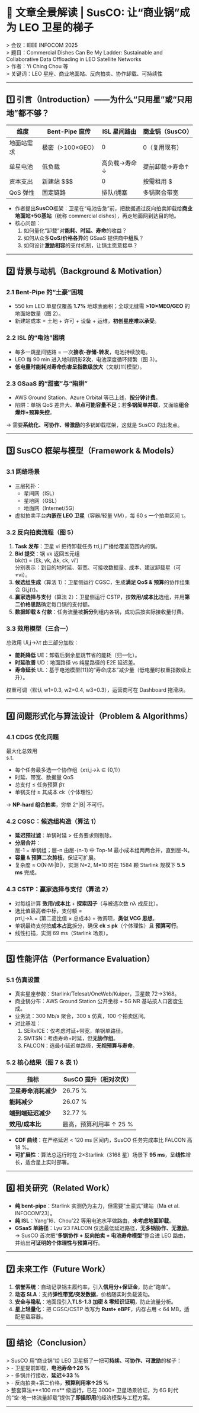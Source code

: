 # 📡 文章全景解读 | SusCO: 让“商业锅”成为 LEO 卫星的梯子  
&gt; 会议：IEEE INFOCOM 2025  
&gt; 题目：Commercial Dishes Can Be My Ladder: Sustainable and Collaborative Data Offloading in LEO Satellite Networks  
&gt; 作者：Yi Ching Chou 等  
&gt; 关键词：LEO 星座、商业地面站、反向拍卖、协作卸载、可持续性

---

## 1️⃣ 引言（Introduction）——为什么“只用星”或“只用地”都不够？

| 维度 | Bent-Pipe 直传 | ISL 星间路由 | 商业锅（SusCO） |
|---|---|---|---|
| 地面站需求 | 极密（&gt;100×GEO） | 0 | 0（复用现有） |
| 单星电池 | 低负载 | 高负载→寿命↓ | 提前卸载→寿命↑ |
| 资本支出 | 新建站 $$$ | 0 | 按需租用 $ |
| QoS 弹性 | 固定链路 | 排队/拥塞 | 多锅聚合带宽 |

- 作者提出**SusCO**框架：卫星在“电池告急”前，把数据通过反向拍卖卸载给**商业地面站+5G基站**（统称 commercial dishes），再走地面网到达目的地。
- 核心问题：
  1. 如何量化“卸载”对**能耗、时延、寿命**的收益？
  2. 如何从众多**QoS/价格各异**的 GSaaS 提供商中**组队**？
  3. 如何设计**激励相容**的支付机制，让锅主愿意接单？

---

## 2️⃣ 背景与动机（Background & Motivation）

### 2.1 Bent-Pipe 的“土豪”困境
- 550 km LEO 单星仅覆盖 **1.7%** 地球表面积；全球无缝需 **&gt;10×MEO/GEO** 的地面站数量（图 2）。
- 新建站成本 = 土地 + 许可 + 设备 + 运维，**初创星座难以承受**。

### 2.2 ISL 的“电池”困境
- 每多一跳星间链路 = 一次**接收-存储-转发**，电池持续放电。
- LEO 每 90 min 进入地球阴影**2次**，电池深度循环频繁（图 3）。
- **低电量时能耗对寿命伤害呈指数级放大**（文献[11]模型）。

### 2.3 GSaaS 的“甜蜜”与“陷阱”
- AWS Ground Station、Azure Orbital 等已上线，**按分钟计费**。
- 陷阱：单锅 QoS 差异大、**单点可能容量不足**；若**多锅简单并联**，又面临**组合爆炸+预算失控**。

→ 需要**系统化、可协作、带激励**的多锅卸载框架，这就是 SusCO 的出发点。

---

## 3️⃣ SusCO 框架与模型（Framework & Models）

### 3.1 网络场景
- 三层拓扑：
  - 星间网（ISL）
  - 星地网（GSL）
  - 地面网（Internet/5G）
- 虚拟拍卖平台**内嵌在 LEO 卫星**（容器/轻量 VM），每 60 s 一个拍卖区间 τ。

### 3.2 反向拍卖流程（图 5）
1. **Task 发布**：卫星 vi 把待卸载任务 tτi,j 广播给覆盖范围内的锅。
2. **Bid 提交**：锅 vk 返回五元组  
   bk(τ) = ⟨ξk, γk, Δk, ck, vi′⟩  
   分别表示：到目的地时延、带宽、可接收数据量、成本、建议卸载星（可≠vi）。
3. **候选组生成**（算法 1）：卫星侧运行 CGSC，生成**满足 QoS & 预算**的协作组集合 Gi,j(τ)。
4. **赢家选择与支付**（算法 2）：卫星侧运行 CSTP，按**效用/成本比**选组，并用**第二价格思路**确定每口锅的支付额。
5. **数据卸载 & 付款**：任务流量被**拆分**到组内各锅，成功后按实际接收量付费。

### 3.3 效用模型（三合一）
总效用 Ui,j→λτ 由三部分加权：
- **能耗降低** UE：卸载后剩余星跳节省的能耗（归一化）。
- **时延改善** UD：地面路径 vs 纯星路径的 E2E 延迟差。
- **寿命延长** UL：基于电池模型[11]的“寿命成本”减少量（低电量时权重指数级上升）。

权重可调（默认 w1=0.3, w2=0.4, w3=0.3），运营商可在 Dashboard 拖滑块。

---

## 4️⃣ 问题形式化与算法设计（Problem & Algorithms）

### 4.1 CDGS 优化问题
最大化总效用  
s.t.
- 每个任务最多选一个协作组（xτi,j→λ ∈ {0,1}）
- 时延、带宽、数据量 QoS
- 总支付 ≤ 任务预算 βτ
- 单锅支付 ≥ 其成本 ck（个体理性）

→ **NP-hard 组合拍卖**，穷举 2^|B| 不可行。

### 4.2 CGSC：候选组构造（算法 1）
- **延迟预过滤**：单锅时延 &gt; 任务要求则剔除。
- **分层合并**：  
  层-1 = 单锅组；层-n 由层-(n-1) 中 Top-M 最小成本组两两合并，直到层-N。
- **容量 & 预算二次剪枝**，保证可扩展。
- 复杂度 ≈ O(N·M·|B|)，实测 N=2, M=10 时在 1584 颗 Starlink 规模下 **5.5 ms** 完成。

### 4.3 CSTP：赢家选择与支付（算法 2）
- 对每组计算 **效用/成本比** + **探索因子**（与被选次数 nλ 成反比）。
- 选比值最高者中标，支付额 =  
  pτi,j→λ = (第二高比值 × 总成本) + 微调项，**类似 VCG 思想**。
- 单锅最终支付按**成本占比**拆分，确保 **ck ≤ pk**（个体理性）且 **预算可行**。
- 线性扫描，实测 69 ms（Starlink 场景）。

---

## 5️⃣ 性能评估（Performance Evaluation）

### 5.1 仿真设置
- 真实星座参数：Starlink/Telesat/OneWeb/Kuiper，卫星数 72→3168。
- 商业锅分布：AWS Ground Station 公开坐标 + 5G NR 基站按人口密度生成。
- 业务流：300 Mb/s 聚合，300 s 仿真，100 个拍卖区间。
- 对比基准：
  1. SERvICE：仅考虑时延+带宽，单锅单路径。
  2. SMTSN：考虑寿命+时延，但**无协作组**。
  3. FALCON：选最小延迟单路径，**无视预算与寿命**。

### 5.2 核心结果（图 7 & 表 1）
| 指标 | SusCO 提升（相对次优） |
|---|---|
| **卫星寿命消耗减少** | 26.75 % |
| **能耗减少** | 26.07 % |
| **端到端延迟减少** | 32.77 % |
| **效用/成本比** | 最高，预算利用率 ↑ 25 % |

- **CDF 曲线**：在严格延迟 &lt; 120 ms 区间内，SusCO 任务完成率比 FALCON 高 18 %。
- **可扩展性**：算法总运行时在 2×Starlink（3168 星）场景下 **95 ms**，呈**线性**增长，适合星上实时部署。

---

## 6️⃣ 相关研究（Related Work）
- **纯 bent-pipe**：Starlink 实测仍为主力，但需要“土豪式”建站（Ma et al. INFOCOM’23）。
- **纯 ISL**：Yang’16、Chou’22 等用电池水平做路由，**未考虑地面卸载**。
- **GSaaS 单路径**：Lyu’23 FALCON 仅选最低延迟路径，**无多锅协作、无激励**。
→ SusCO 首次把“**多锅协作 + 反向拍卖 + 电池寿命模型**”整合进 LEO 路由，并给出**可证明的个体理性与预算可行**。

---

## 7️⃣ 未来工作（Future Work）
1. **信誉系统**：自动记录锅主履约率，引入**信用分+保证金**，防止“跑单”。
2. **动态 SLA**：支持**弹性带宽/突发数据**，价格随实时负载波动。
3. **安全与隐私**：地面段引入**TLS-1.3 加密 & 零知识证明**，防止流量分析。
4. **星上轻量化**：把 CGSC/CSTP 改写为 **Rust+ eBPF**，内存占用 &lt; 64 MB，适配星载容器。

---

## 8️⃣ 结论（Conclusion）
&gt; SusCO 用“商业锅”给 LEO 卫星搭了一把**可持续、可协作、可激励**的梯子：  
&gt; - 卫星提前卸载，**电池寿命↑26 %**  
&gt; - 多锅并行接收，**延迟↓33 %**  
&gt; - 反向拍卖+第二价格，**预算利用率↑25 %**  
&gt; 整套算法**&lt;100 ms** 级运行，已在 3000+ 卫星场景验证，为 6G 时代的“空-地一体流量卸载”提供了**即插即用**的经济模型与工程方案。


---

